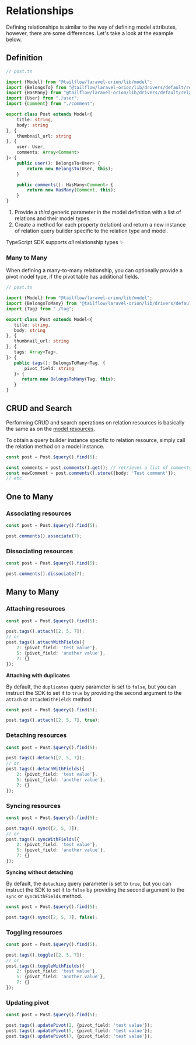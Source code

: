 # Relationships

Defining relationships is similar to the way of defining model attributes, however, there are some differences. Let's
take a look at the example below.

## Definition

```typescript
// post.ts

import {Model} from "@tailflow/laravel-orion/lib/model";
import {BelongsTo} from "@tailflow/laravel-orion/lib/drivers/default/relations/belongsTo";
import {HasMany} from "@tailflow/laravel-orion/lib/drivers/default/relations/hasMany";
import {User} from "./user";
import {Comment} from "./comment";

export class Post extends Model<{
    title: string,
    body: string
}, {
    thumbnail_url: string
}, {
    user: User,
    comments: Array<Comment>
}> {
    public user(): BelongsTo<User> {
        return new BelongsTo(User, this);
    }

    public comments(): HasMany<Comment> {
        return new HasMany(Comment, this);
    }
}
```

1. Provide a *third* generic parameter in the model definition with a list of relations and their model types.
2. Create a method for each property (relation) and return a new instance of relation query builder specific to the
   relation type and model.

TypeScript SDK supports *all* relationship types ✨


### Many to Many

When defining a many-to-many relationship, you can optionally provide a pivot model type, if the pivot table has additional fields.

```typescript
// post.ts

import {Model} from "@tailflow/laravel-orion/lib/model";
import {BelongsToMany} from "@tailflow/laravel-orion/lib/drivers/default/relations/belongsToMany";
import {Tag} from "./tag";

export class Post extends Model<{
   title: string,
   body: string
}, {
   thumbnail_url: string
}, {
   tags: Array<Tag>,
}> {
   public tags(): BelongsToMany<Tag, {
       pivot_field: string
   }> {
      return new BelongsToMany(Tag, this);
   }
}
```

## CRUD and Search

Performing CRUD and search operations on relation resources is basically the same as on
the [model resources](/v2.x/guide/typescript-sdk/models.html#operations).

To obtain a query builder instance specific to relation resource, simply call the relation method on a model instance.

```typescript
const post = Post.$query().find(5);

const comments = post.comments().get(); // retrieves a list of comments for post with id 5
const newComment = post.comments().store({body: 'Test comment'});
// etc.
```

## One to Many

### Associating resources

```typescript
const post = Post.$query().find(5);

post.comments().associate(7);
```

### Dissociating resources

```typescript
const post = Post.$query().find(5);

post.comments().dissociate(7);
```

## Many to Many

### Attaching resources

```typescript
const post = Post.$query().find(5);

post.tags().attach([2, 5, 7]);
// or
post.tags().attachWithFields({
    2: {pivot_field: 'test value'},
    5: {pivot_field: 'another value'},
    7: {}
});
```

**Attaching with duplicates**

By default, the `duplicates` query parameter is set to `false`, but you can instruct the SDK to set it to `true` by providing the second argument to the `attach` or `attachWithFields` method.

```typescript
const post = Post.$query().find(5);

post.tags().attach([2, 5, 7], true);
```

### Detaching resources

```typescript
const post = Post.$query().find(5);

post.tags().detach([2, 5, 7]);
// or
post.tags().detachWithFields({
    2: {pivot_field: 'test value'},
    5: {pivot_field: 'another value'},
    7: {}
});
```

### Syncing resources

```typescript
const post = Post.$query().find(5);

post.tags().sync([2, 5, 7]);
// or
post.tags().syncWithFields({
    2: {pivot_field: 'test value'},
    5: {pivot_field: 'another value'},
    7: {}
});
```

**Syncing without detaching**

By default, the `detaching` query parameter is set to `true`, but you can instruct the SDK to set it to `false` by providing the second argument to the `sync` or `syncWithFields` method.

```typescript
const post = Post.$query().find(5);

post.tags().sync([2, 5, 7], false);
```

### Toggling resources

```typescript
const post = Post.$query().find(5);

post.tags().toggle([2, 5, 7]);
// or
post.tags().toggleWithFields({
    2: {pivot_field: 'test value'},
    5: {pivot_field: 'another value'},
    7: {}
});
```

### Updating pivot

```typescript
const post = Post.$query().find(5);

post.tags().updatePivot(2, {pivot_field: 'test value'});
post.tags().updatePivot(5, {pivot_field: 'test value'});
post.tags().updatePivot(7, {pivot_field: 'test value'});
```
